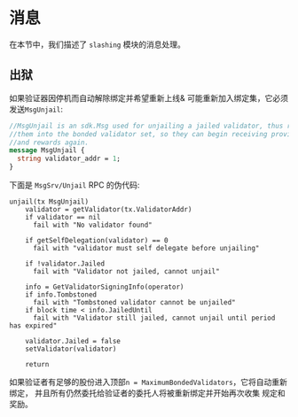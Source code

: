 # 消息

在本节中，我们描述了 `slashing` 模块的消息处理。

## 出狱

如果验证器因停机而自动解除绑定并希望重新上线&
可能重新加入绑定集，它必须发送`MsgUnjail`:

```protobuf
//MsgUnjail is an sdk.Msg used for unjailing a jailed validator, thus returning
//them into the bonded validator set, so they can begin receiving provisions
//and rewards again.
message MsgUnjail {
  string validator_addr = 1;
}
```

下面是 `MsgSrv/Unjail` RPC 的伪代码: 

```
unjail(tx MsgUnjail)
    validator = getValidator(tx.ValidatorAddr)
    if validator == nil
      fail with "No validator found"

    if getSelfDelegation(validator) == 0
      fail with "validator must self delegate before unjailing"

    if !validator.Jailed
      fail with "Validator not jailed, cannot unjail"

    info = GetValidatorSigningInfo(operator)
    if info.Tombstoned
      fail with "Tombstoned validator cannot be unjailed"
    if block time < info.JailedUntil
      fail with "Validator still jailed, cannot unjail until period has expired"

    validator.Jailed = false
    setValidator(validator)

    return
```

如果验证者有足够的股份进入顶部`n = MaximumBondedValidators`，它将自动重新绑定，
并且所有仍然委托给验证者的委托人将被重新绑定并开始再次收集
规定和奖励。 